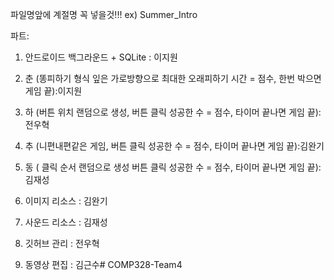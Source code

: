﻿파일명앞에 계절명 꼭 넣을것!!!
ex) Summer_Intro

파트:
1. 안드로이드 백그라운드 + SQLite : 이지원
2. 춘 (똥피하기 형식 잎은 가로방향으로 최대한 오래피하기 시간 = 점수, 한번  박으면 게임 끝):이지원
3. 하 (버튼 위치 랜덤으로 생성, 버튼 클릭 성공한 수 = 점수, 타이머 끝나면  게임 끝):전우혁
4. 추 (니편내편같은 게임, 버튼 클릭 성공한 수 = 점수, 타이머 끝나면 게임  끝):김완기
5. 동 ( 클릭 순서 랜덤으로 생성 버튼 클릭 성공한 수 = 점수, 타이머 끝나면  게임 끝):김재성
6. 이미지 리소스 : 김완기
7. 사운드 리소스 : 김재성
8. 깃허브 관리 : 전우혁

9. 동영상 편집 : 김근수# COMP328-Team4

